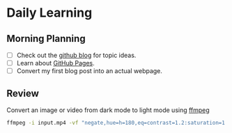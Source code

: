  # Daily Learning

 ## Morning Planning
 - [ ] Check out the [github blog](https://github.blog/) for topic ideas.
 - [ ] Learn about [GitHub Pages](https://skills.github.com/#first-day-on-github).
 - [ ] Convert my first blog post into an actual webpage.
 ## Review

Convert an image or video from dark mode to light mode using [ffmpeg](https://www.ffmpeg.org)

```bash
ffmpeg -i input.mp4 -vf "negate,hue=h=180,eq=contrast=1.2:saturation=1.1" output.mp4
```
